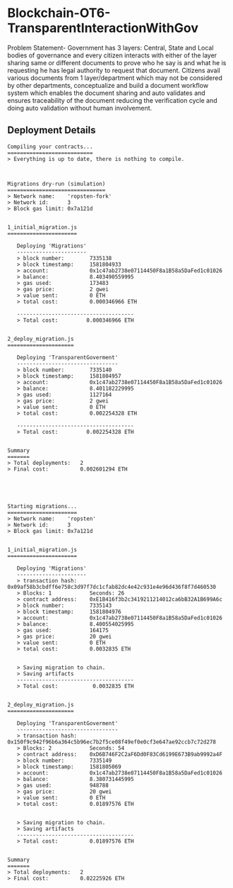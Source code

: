 # Blockchain-OT6-TransparentInteractionWithGov
Problem Statement- Government has 3 layers: Central, State and Local bodies of governance and every citizen interacts with either of the layer sharing same or different documents to prove who he say is and what he is requesting he has legal authority to request that document. Citizens avail various documents from 1 layer/department which may not be considered by other departments, conceptualize and build a document workflow system which enables the document sharing and auto validates and ensures traceability of the document reducing the verification cycle and doing auto validation without human involvement.


## Deployment Details

```
Compiling your contracts...
===========================
> Everything is up to date, there is nothing to compile.



Migrations dry-run (simulation)
===============================
> Network name:    'ropsten-fork'
> Network id:      3
> Block gas limit: 0x7a121d


1_initial_migration.js
======================

   Deploying 'Migrations'
   ----------------------
   > block number:        7335138
   > block timestamp:     1581804933
   > account:             0x1c47ab2738e07114450F8a1B58a5DaFed1c01026
   > balance:             8.403490559995
   > gas used:            173483
   > gas price:           2 gwei
   > value sent:          0 ETH
   > total cost:          0.000346966 ETH

   -------------------------------------
   > Total cost:         0.000346966 ETH


2_deploy_migration.js
=====================

   Deploying 'TransparentGoverment'
   --------------------------------
   > block number:        7335140
   > block timestamp:     1581804957
   > account:             0x1c47ab2738e07114450F8a1B58a5DaFed1c01026
   > balance:             8.401182229995
   > gas used:            1127164
   > gas price:           2 gwei
   > value sent:          0 ETH
   > total cost:          0.002254328 ETH

   -------------------------------------
   > Total cost:         0.002254328 ETH


Summary
=======
> Total deployments:   2
> Final cost:          0.002601294 ETH





Starting migrations...
======================
> Network name:    'ropsten'
> Network id:      3
> Block gas limit: 0x7a121d


1_initial_migration.js
======================

   Deploying 'Migrations'
   ----------------------
   > transaction hash:    0x09af58b3cbdff6e758c3d97f7dc1cfab82dc4e42c931e4e96d436f8f7d460530
   > Blocks: 1            Seconds: 26
   > contract address:    0xE1B416f3b2c3419211214012ca6bB32A1B699A6c
   > block number:        7335143
   > block timestamp:     1581804976
   > account:             0x1c47ab2738e07114450F8a1B58a5DaFed1c01026
   > balance:             8.400554025995
   > gas used:            164175
   > gas price:           20 gwei
   > value sent:          0 ETH
   > total cost:          0.0032835 ETH


   > Saving migration to chain.
   > Saving artifacts
   -------------------------------------
   > Total cost:           0.0032835 ETH


2_deploy_migration.js
=====================

   Deploying 'TransparentGoverment'
   --------------------------------
   > transaction hash:    0x150f9c942f96b6a364c5b96ec7b2f5ce08f49ef0e0cf3e647ae92ccb7c72d278
   > Blocks: 2            Seconds: 54
   > contract address:    0xD6B746F2C2aF6Dd0F83Cd6199E673B9ab9992a4F
   > block number:        7335149
   > block timestamp:     1581805069
   > account:             0x1c47ab2738e07114450F8a1B58a5DaFed1c01026
   > balance:             8.380731445995
   > gas used:            948788
   > gas price:           20 gwei
   > value sent:          0 ETH
   > total cost:          0.01897576 ETH


   > Saving migration to chain.
   > Saving artifacts
   -------------------------------------
   > Total cost:          0.01897576 ETH


Summary
=======
> Total deployments:   2
> Final cost:          0.02225926 ETH

```